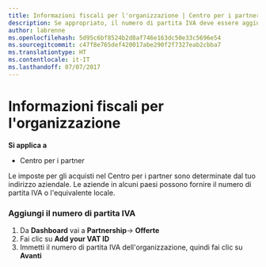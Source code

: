```yaml
---
title: Informazioni fiscali per l'organizzazione | Centro per i partner
description: Se appropriato, il numero di partita IVA deve essere aggiunto alle informazioni dell'organizzazione
author: labrenne
ms.openlocfilehash: 5d95c6bf8524b2d8af746e163dc50e33c5696e54
ms.sourcegitcommit: c47f8e765def420017abe290f2f7327eab2cbba7
ms.translationtype: HT
ms.contentlocale: it-IT
ms.lasthandoff: 07/07/2017
---
```

# <a name="organization-tax-information"></a>Informazioni fiscali per l'organizzazione

**Si applica a**

-  Centro per i partner

Le imposte per gli acquisti nel Centro per i partner sono determinate dal tuo indirizzo aziendale. Le aziende in alcuni paesi possono fornire il numero di partita IVA o l'equivalente locale.

### <a name="add-your-vat-id"></a>Aggiungi il numero di partita IVA

1.  Da **Dashboard** vai a **Partnership**-> **Offerte**
2.  Fai clic su **Add your VAT ID**
3.  Immetti il numero di partita IVA dell'organizzazione, quindi fai clic su **Avanti**





 



